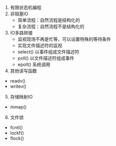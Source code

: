 1.  有限状态机编程
2.  非阻塞IO
    - 简单流程：自然流程是结构化的
    - 复杂流程：自然流程不是结构化的
3.  IO多路转接
    - 监视现场不再是忙等，可以设置特殊的等待条件
    - 实现文件描述符的监视
    - select() 以事件组成文件描述符
    - poll() 以文件描述符组成事件
    - epoll() 系统调用
4.  其他读写函数
- readv()
- writev()
5.  存储映射IO
- mmap()
6.  文件锁
- fcntl()
- lockf()
- flock()